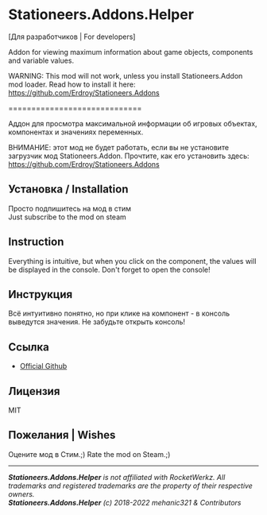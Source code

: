 # Stationeers.Addons.Helper

[Для разработчиков | For developers]

Addon for viewing maximum information about game objects, components and variable values.

WARNING: This mod will not work, unless you install Stationeers.Addon mod loader. Read how to install it here: https://github.com/Erdroy/Stationeers.Addons

=============================

Аддон для просмотра максимальной информации об игровых объектах, компонентах и значениях переменных.

ВНИМАНИЕ: этот мод не будет работать, если вы не установите загрузчик мод Stationeers.Addon. Прочтите, как его установить здесь: https://github.com/Erdroy/Stationeers.Addons

## Установка / Installation
Просто подпишитесь на мод в стим<br>
Just subscribe to the mod on steam

## Instruction
Everything is intuitive, but when you click on the component, the values will be displayed in the console.
Don't forget to open the console!

## Инструкция
Всё интуитивно понятно, но при клике на компонент - в консоль выведутся значения. 
Не забудьте открыть консоль!

## Ссылка
* [Official Github](https://github.com/mehanic321/Stationeers.Addons.Helper)

## Лицензия
MIT

## Пожелания | Wishes
Оцените мод в Стим.;)
Rate the mod on Steam.;)
___
***Stationeers.Addons.Helper** is not affiliated with RocketWerkz. All trademarks and registered trademarks are the property of their respective owners.*<br>
***Stationeers.Addons.Helper** (c) 2018-2022 mehanic321 & Contributors*
